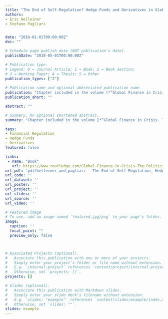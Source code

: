 ```yaml
---
title: "The End of Self-Regulation? Hedge Funds and Derivatives in Global Financial Governance"
authors:
- Eric Helleiner
- Stefano Pagliari


date: "2010-01-01T00:00:00Z"
doi: ""

# Schedule page publish date (NOT publication's date).
publishDate: "2018-05-01T00:00:00Z"

# Publication type.
# Legend: 0 = Journal Article; 1 = Book; 2 = Book Section;
# 3 = Working Paper; 4 = Thesis; 5 = Other
publication_types: ["2"]
 
# Publication name and optional abbreviated publication name.
publication: "Chapter included in the volume [*“Global Finance in Crisis. The Politics of International Regulatory Change”*](https://www.routledge.com/Global-Finance-in-Crisis-The-Politics-of-International-Regulatory-Change/Helleiner-Pagliari-Zimmermann/p/book/9780415564380), edited by Eric Helleiner, Stefano Pagliari, Hubert Zimmermann, Routledge, 2010"
publication_short: ""

abstract: ""

# Summary. An optional shortened abstract.
summary: "Chapter included in the volume [*“Global Finance in Crisis. The Politics of International Regulatory Change”*](https://www.routledge.com/Global-Finance-in-Crisis-The-Politics-of-International-Regulatory-Change/Helleiner-Pagliari-Zimmermann/p/book/9780415564380), edited by Eric Helleiner, Stefano Pagliari, Hubert Zimmermann, Routledge, 2010"

tags:
- Financial Regulation
- Hedge Funds
- Derivatives
featured: false

links:
 - name: "Book"
   url: https://www.routledge.com/Global-Finance-in-Crisis-The-Politics-of-International-Regulatory-Change/Helleiner-Pagliari-Zimmermann/p/book/9780415564380
url_pdf: 'pdf/helleiner_and_pagliari - The End of Self-Regulation_ Hedge Funds and Derivatives in Global Financial Governance.pdf'
url_code: ''
url_dataset: ''
url_poster: ''
url_project: ''
url_slides: ''
url_source: ''
url_video: ''

# Featured image
# To use, add an image named `featured.jpg/png` to your page's folder. 
image:
  caption: ''
  focal_point: ""
  preview_only: false



# Associated Projects (optional).
#   Associate this publication with one or more of your projects.
#   Simply enter your project's folder or file name without extension.
#   E.g. `internal-project` references `content/project/internal-project/index.md`.
#   Otherwise, set `projects: []`.
projects: []

# Slides (optional).
#   Associate this publication with Markdown slides.
#   Simply enter your slide deck's filename without extension.
#   E.g. `slides: "example"` references `content/slides/example/index.md`.
#   Otherwise, set `slides: ""`.
slides: example 
---
```

 